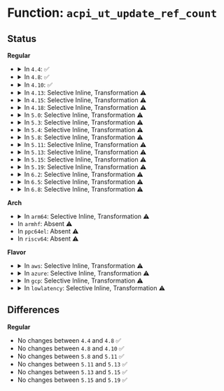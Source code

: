 # Function: <code>acpi_ut_update_ref_count</code>

## Status
<b>Regular</b>
<ul>
<li>
<details>
<summary>In <code>4.4</code>: ✅</summary>

```c
void acpi_ut_update_ref_count(union acpi_operand_object *object, u32 action);
```

**Collision:** Unique Static

**Inline:** No

**Transformation:** False

**Instances:**

```
In drivers/acpi/acpica/utdelete.c (ffffffff814a72a2)
Location: drivers/acpi/acpica/utdelete.c:386
Inline: False
Direct callers:
  - drivers/acpi/acpica/utdelete.c:acpi_ut_update_object_reference
  - drivers/acpi/acpica/utdelete.c:acpi_ut_update_object_reference
  - drivers/acpi/acpica/utdelete.c:acpi_ut_update_object_reference
  - drivers/acpi/acpica/utdelete.c:acpi_ut_update_object_reference
```
**Symbols:**

```
ffffffff814a72a2-ffffffff814a7592: acpi_ut_update_ref_count (STB_LOCAL)
```
</details>
</li>
<li>
<details>
<summary>In <code>4.8</code>: ✅</summary>

```c
void acpi_ut_update_ref_count(union acpi_operand_object *object, u32 action);
```

**Collision:** Unique Static

**Inline:** No

**Transformation:** False

**Instances:**

```
In drivers/acpi/acpica/utdelete.c (ffffffff814f6625)
Location: drivers/acpi/acpica/utdelete.c:387
Inline: False
Direct callers:
  - drivers/acpi/acpica/utdelete.c:acpi_ut_update_object_reference
  - drivers/acpi/acpica/utdelete.c:acpi_ut_update_object_reference
  - drivers/acpi/acpica/utdelete.c:acpi_ut_update_object_reference
  - drivers/acpi/acpica/utdelete.c:acpi_ut_update_object_reference
```
**Symbols:**

```
ffffffff814f6625-ffffffff814f6913: acpi_ut_update_ref_count (STB_LOCAL)
```
</details>
</li>
<li>
<details>
<summary>In <code>4.10</code>: ✅</summary>

```c
void acpi_ut_update_ref_count(union acpi_operand_object *object, u32 action);
```

**Collision:** Unique Static

**Inline:** No

**Transformation:** False

**Instances:**

```
In drivers/acpi/acpica/utdelete.c (ffffffff815191e8)
Location: drivers/acpi/acpica/utdelete.c:387
Inline: False
Direct callers:
  - drivers/acpi/acpica/utdelete.c:acpi_ut_update_object_reference
  - drivers/acpi/acpica/utdelete.c:acpi_ut_update_object_reference
  - drivers/acpi/acpica/utdelete.c:acpi_ut_update_object_reference
  - drivers/acpi/acpica/utdelete.c:acpi_ut_update_object_reference
```
**Symbols:**

```
ffffffff815191e8-ffffffff815194d6: acpi_ut_update_ref_count (STB_LOCAL)
```
</details>
</li>
<li>
<details>
<summary>In <code>4.13</code>: Selective Inline, Transformation ⚠️</summary>

**Collision:** Unique Static

**Inline:** Selective

**Transformation:** True

**Instances:**

```
In drivers/acpi/acpica/utdelete.c (ffffffff81529d5e)
Location: drivers/acpi/acpica/utdelete.c:387
Inline: True
Inline callers:
  - drivers/acpi/acpica/utdelete.c:acpi_ut_update_object_reference
  - drivers/acpi/acpica/utdelete.c:acpi_ut_update_object_reference
  - drivers/acpi/acpica/utdelete.c:acpi_ut_update_object_reference
Direct callers:
  - drivers/acpi/acpica/utdelete.c:acpi_ut_update_object_reference
  - drivers/acpi/acpica/utdelete.c:acpi_ut_update_object_reference
  - drivers/acpi/acpica/utdelete.c:acpi_ut_update_object_reference
  - drivers/acpi/acpica/utdelete.c:acpi_ut_update_object_reference
```
**Symbols:**

```
ffffffff815299ff-ffffffff81529cec: acpi_ut_update_ref_count.part.1 (STB_LOCAL)
```
</details>
</li>
<li>
<details>
<summary>In <code>4.15</code>: Selective Inline, Transformation ⚠️</summary>

**Collision:** Unique Static

**Inline:** Selective

**Transformation:** True

**Instances:**

```
In drivers/acpi/acpica/utdelete.c (ffffffff81582dc5)
Location: drivers/acpi/acpica/utdelete.c:387
Inline: True
Inline callers:
  - drivers/acpi/acpica/utdelete.c:acpi_ut_update_object_reference
  - drivers/acpi/acpica/utdelete.c:acpi_ut_update_object_reference
  - drivers/acpi/acpica/utdelete.c:acpi_ut_update_object_reference
Direct callers:
  - drivers/acpi/acpica/utdelete.c:acpi_ut_update_object_reference
  - drivers/acpi/acpica/utdelete.c:acpi_ut_update_object_reference
  - drivers/acpi/acpica/utdelete.c:acpi_ut_update_object_reference
  - drivers/acpi/acpica/utdelete.c:acpi_ut_update_object_reference
```
**Symbols:**

```
ffffffff8158262e-ffffffff81582d0f: acpi_ut_update_ref_count.part.1 (STB_LOCAL)
```
</details>
</li>
<li>
<details>
<summary>In <code>4.18</code>: Selective Inline, Transformation ⚠️</summary>

**Collision:** Unique Static

**Inline:** Selective

**Transformation:** True

**Instances:**

```
In drivers/acpi/acpica/utdelete.c (ffffffff815b9f81)
Location: drivers/acpi/acpica/utdelete.c:353
Inline: True
Inline callers:
  - drivers/acpi/acpica/utdelete.c:acpi_ut_update_object_reference
  - drivers/acpi/acpica/utdelete.c:acpi_ut_update_object_reference
  - drivers/acpi/acpica/utdelete.c:acpi_ut_update_object_reference
Direct callers:
  - drivers/acpi/acpica/utdelete.c:acpi_ut_update_object_reference
  - drivers/acpi/acpica/utdelete.c:acpi_ut_update_object_reference
  - drivers/acpi/acpica/utdelete.c:acpi_ut_update_object_reference
  - drivers/acpi/acpica/utdelete.c:acpi_ut_update_object_reference
```
**Symbols:**

```
ffffffff815b97e6-ffffffff815b9ecb: acpi_ut_update_ref_count.part.1 (STB_LOCAL)
```
</details>
</li>
<li>
<details>
<summary>In <code>5.0</code>: Selective Inline, Transformation ⚠️</summary>

**Collision:** Unique Static

**Inline:** Selective

**Transformation:** True

**Instances:**

```
In drivers/acpi/acpica/utdelete.c (ffffffff815d33f0)
Location: drivers/acpi/acpica/utdelete.c:353
Inline: True
Inline callers:
  - drivers/acpi/acpica/utdelete.c:acpi_ut_update_object_reference
  - drivers/acpi/acpica/utdelete.c:acpi_ut_update_object_reference
  - drivers/acpi/acpica/utdelete.c:acpi_ut_update_object_reference
Direct callers:
  - drivers/acpi/acpica/utdelete.c:acpi_ut_update_object_reference
  - drivers/acpi/acpica/utdelete.c:acpi_ut_update_object_reference
  - drivers/acpi/acpica/utdelete.c:acpi_ut_update_object_reference
  - drivers/acpi/acpica/utdelete.c:acpi_ut_update_object_reference
```
**Symbols:**

```
ffffffff815d2bb7-ffffffff815d3302: acpi_ut_update_ref_count.part.1 (STB_LOCAL)
```
</details>
</li>
<li>
<details>
<summary>In <code>5.3</code>: Selective Inline, Transformation ⚠️</summary>

**Collision:** Unique Static

**Inline:** Selective

**Transformation:** True

**Instances:**

```
In drivers/acpi/acpica/utdelete.c (ffffffff81604d67)
Location: drivers/acpi/acpica/utdelete.c:357
Inline: True
Inline callers:
  - drivers/acpi/acpica/utdelete.c:acpi_ut_update_object_reference
  - drivers/acpi/acpica/utdelete.c:acpi_ut_update_object_reference
  - drivers/acpi/acpica/utdelete.c:acpi_ut_update_object_reference
Direct callers:
  - drivers/acpi/acpica/utdelete.c:acpi_ut_update_object_reference
  - drivers/acpi/acpica/utdelete.c:acpi_ut_update_object_reference
  - drivers/acpi/acpica/utdelete.c:acpi_ut_update_object_reference
  - drivers/acpi/acpica/utdelete.c:acpi_ut_update_object_reference
```
**Symbols:**

```
ffffffff81604a91-ffffffff81604c7c: acpi_ut_update_ref_count.part.0 (STB_LOCAL)
```
</details>
</li>
<li>
<details>
<summary>In <code>5.4</code>: Selective Inline, Transformation ⚠️</summary>

**Collision:** Unique Static

**Inline:** Selective

**Transformation:** True

**Instances:**

```
In drivers/acpi/acpica/utdelete.c (ffffffff81626211)
Location: drivers/acpi/acpica/utdelete.c:357
Inline: True
Inline callers:
  - drivers/acpi/acpica/utdelete.c:acpi_ut_update_object_reference
  - drivers/acpi/acpica/utdelete.c:acpi_ut_update_object_reference
  - drivers/acpi/acpica/utdelete.c:acpi_ut_update_object_reference
Direct callers:
  - drivers/acpi/acpica/utdelete.c:acpi_ut_update_object_reference
  - drivers/acpi/acpica/utdelete.c:acpi_ut_update_object_reference
  - drivers/acpi/acpica/utdelete.c:acpi_ut_update_object_reference
  - drivers/acpi/acpica/utdelete.c:acpi_ut_update_object_reference
```
**Symbols:**

```
ffffffff81625f3b-ffffffff81626126: acpi_ut_update_ref_count.part.0 (STB_LOCAL)
```
</details>
</li>
<li>
<details>
<summary>In <code>5.8</code>: Selective Inline, Transformation ⚠️</summary>

```c
void acpi_ut_update_ref_count(union acpi_operand_object *object, u32 action);
```

**Collision:** Unique Static

**Inline:** Selective

**Transformation:** True

**Instances:**

```
In drivers/acpi/acpica/utdelete.c (ffffffff816d26d9)
Location: drivers/acpi/acpica/utdelete.c:357
Inline: True
Direct callers:
  - drivers/acpi/acpica/utdelete.c:acpi_ut_update_object_reference
  - drivers/acpi/acpica/utdelete.c:acpi_ut_update_object_reference
  - drivers/acpi/acpica/utdelete.c:acpi_ut_update_object_reference
  - drivers/acpi/acpica/utdelete.c:acpi_ut_update_object_reference
```
**Symbols:**

```
ffffffff816d26d9-ffffffff816d28c4: acpi_ut_update_ref_count.part.0 (STB_LOCAL)
ffffffff816d28c4-ffffffff816d28da: acpi_ut_update_ref_count (STB_LOCAL)
```
</details>
</li>
<li>
<details>
<summary>In <code>5.11</code>: Selective Inline, Transformation ⚠️</summary>

```c
void acpi_ut_update_ref_count(union acpi_operand_object *object, u32 action);
```

**Collision:** Unique Static

**Inline:** Selective

**Transformation:** True

**Instances:**

```
In drivers/acpi/acpica/utdelete.c (ffffffff816f06b7)
Location: drivers/acpi/acpica/utdelete.c:357
Inline: True
Direct callers:
  - drivers/acpi/acpica/utdelete.c:acpi_ut_update_object_reference
  - drivers/acpi/acpica/utdelete.c:acpi_ut_update_object_reference
  - drivers/acpi/acpica/utdelete.c:acpi_ut_update_object_reference
  - drivers/acpi/acpica/utdelete.c:acpi_ut_update_object_reference
```
**Symbols:**

```
ffffffff816f06b7-ffffffff816f08a2: acpi_ut_update_ref_count.part.0 (STB_LOCAL)
ffffffff816f08a2-ffffffff816f08b8: acpi_ut_update_ref_count (STB_LOCAL)
```
</details>
</li>
<li>
<details>
<summary>In <code>5.13</code>: Selective Inline, Transformation ⚠️</summary>

```c
void acpi_ut_update_ref_count(union acpi_operand_object *object, u32 action);
```

**Collision:** Unique Static

**Inline:** Selective

**Transformation:** True

**Instances:**

```
In drivers/acpi/acpica/utdelete.c (ffffffff816d2561)
Location: drivers/acpi/acpica/utdelete.c:365
Inline: True
Direct callers:
  - drivers/acpi/acpica/utdelete.c:acpi_ut_update_object_reference
  - drivers/acpi/acpica/utdelete.c:acpi_ut_update_object_reference
  - drivers/acpi/acpica/utdelete.c:acpi_ut_update_object_reference
  - drivers/acpi/acpica/utdelete.c:acpi_ut_update_object_reference
```
**Symbols:**

```
ffffffff816d2561-ffffffff816d274c: acpi_ut_update_ref_count.part.0 (STB_LOCAL)
ffffffff816d274c-ffffffff816d2762: acpi_ut_update_ref_count (STB_LOCAL)
```
</details>
</li>
<li>
<details>
<summary>In <code>5.15</code>: Selective Inline, Transformation ⚠️</summary>

```c
void acpi_ut_update_ref_count(union acpi_operand_object *object, u32 action);
```

**Collision:** Unique Static

**Inline:** Selective

**Transformation:** True

**Instances:**

```
In drivers/acpi/acpica/utdelete.c (ffffffff81749da0)
Location: drivers/acpi/acpica/utdelete.c:365
Inline: True
Direct callers:
  - drivers/acpi/acpica/utdelete.c:acpi_ut_update_object_reference
  - drivers/acpi/acpica/utdelete.c:acpi_ut_update_object_reference
  - drivers/acpi/acpica/utdelete.c:acpi_ut_update_object_reference
  - drivers/acpi/acpica/utdelete.c:acpi_ut_update_object_reference
```
**Symbols:**

```
ffffffff81749da0-ffffffff81749f90: acpi_ut_update_ref_count.part.0 (STB_LOCAL)
ffffffff81749f90-ffffffff81749fa6: acpi_ut_update_ref_count (STB_LOCAL)
```
</details>
</li>
<li>
<details>
<summary>In <code>5.19</code>: Selective Inline, Transformation ⚠️</summary>

```c
void acpi_ut_update_ref_count(union acpi_operand_object *object, u32 action);
```

**Collision:** Unique Static

**Inline:** Selective

**Transformation:** True

**Instances:**

```
In drivers/acpi/acpica/utdelete.c (ffffffff8187c173)
Location: drivers/acpi/acpica/utdelete.c:365
Inline: True
Direct callers:
  - drivers/acpi/acpica/utdelete.c:acpi_ut_update_object_reference
  - drivers/acpi/acpica/utdelete.c:acpi_ut_update_object_reference
  - drivers/acpi/acpica/utdelete.c:acpi_ut_update_object_reference
  - drivers/acpi/acpica/utdelete.c:acpi_ut_update_object_reference
  - drivers/acpi/acpica/utdelete.c:acpi_ut_update_object_reference
```
**Symbols:**

```
ffffffff8187c173-ffffffff8187c36a: acpi_ut_update_ref_count.part.0 (STB_LOCAL)
ffffffff8187c36a-ffffffff8187c390: acpi_ut_update_ref_count (STB_LOCAL)
```
</details>
</li>
<li>
<details>
<summary>In <code>6.2</code>: Selective Inline, Transformation ⚠️</summary>

**Collision:** Unique Static

**Inline:** Selective

**Transformation:** True

**Instances:**

```
In drivers/acpi/acpica/utdelete.c (ffffffff819bf848)
Location: drivers/acpi/acpica/utdelete.c:365
Inline: True
Inline callers:
  - drivers/acpi/acpica/utdelete.c:acpi_ut_update_object_reference
  - drivers/acpi/acpica/utdelete.c:acpi_ut_update_object_reference
  - drivers/acpi/acpica/utdelete.c:acpi_ut_update_object_reference
Direct callers:
  - drivers/acpi/acpica/utdelete.c:acpi_ut_update_object_reference
  - drivers/acpi/acpica/utdelete.c:acpi_ut_update_object_reference
  - drivers/acpi/acpica/utdelete.c:acpi_ut_update_object_reference
  - drivers/acpi/acpica/utdelete.c:acpi_ut_update_object_reference
  - drivers/acpi/acpica/utdelete.c:acpi_ut_update_object_reference
  - drivers/acpi/acpica/utdelete.c:acpi_ut_update_object_reference
```
**Symbols:**

```
ffffffff819bf580-ffffffff819bf7be: acpi_ut_update_ref_count.part.0 (STB_LOCAL)
```
</details>
</li>
<li>
<details>
<summary>In <code>6.5</code>: Selective Inline, Transformation ⚠️</summary>

**Collision:** Unique Static

**Inline:** Selective

**Transformation:** True

**Instances:**

```
In drivers/acpi/acpica/utdelete.c (ffffffff81a06a43)
Location: drivers/acpi/acpica/utdelete.c:365
Inline: True
Inline callers:
  - drivers/acpi/acpica/utdelete.c:acpi_ut_update_object_reference
  - drivers/acpi/acpica/utdelete.c:acpi_ut_update_object_reference
  - drivers/acpi/acpica/utdelete.c:acpi_ut_update_object_reference
Direct callers:
  - drivers/acpi/acpica/utdelete.c:acpi_ut_update_object_reference
  - drivers/acpi/acpica/utdelete.c:acpi_ut_update_object_reference
  - drivers/acpi/acpica/utdelete.c:acpi_ut_update_object_reference
  - drivers/acpi/acpica/utdelete.c:acpi_ut_update_object_reference
  - drivers/acpi/acpica/utdelete.c:acpi_ut_update_object_reference
  - drivers/acpi/acpica/utdelete.c:acpi_ut_update_object_reference
```
**Symbols:**

```
ffffffff81a06740-ffffffff81a06998: acpi_ut_update_ref_count.part.0 (STB_LOCAL)
```
</details>
</li>
<li>
<details>
<summary>In <code>6.8</code>: Selective Inline, Transformation ⚠️</summary>

**Collision:** Unique Static

**Inline:** Selective

**Transformation:** True

**Instances:**

```
In drivers/acpi/acpica/utdelete.c (ffffffff81a518e3)
Location: drivers/acpi/acpica/utdelete.c:365
Inline: True
Inline callers:
  - drivers/acpi/acpica/utdelete.c:acpi_ut_update_object_reference
  - drivers/acpi/acpica/utdelete.c:acpi_ut_update_object_reference
  - drivers/acpi/acpica/utdelete.c:acpi_ut_update_object_reference
Direct callers:
  - drivers/acpi/acpica/utdelete.c:acpi_ut_update_object_reference
  - drivers/acpi/acpica/utdelete.c:acpi_ut_update_object_reference
  - drivers/acpi/acpica/utdelete.c:acpi_ut_update_object_reference
  - drivers/acpi/acpica/utdelete.c:acpi_ut_update_object_reference
  - drivers/acpi/acpica/utdelete.c:acpi_ut_update_object_reference
  - drivers/acpi/acpica/utdelete.c:acpi_ut_update_object_reference
```
**Symbols:**

```
ffffffff81a515e0-ffffffff81a51838: acpi_ut_update_ref_count.part.0 (STB_LOCAL)
```
</details>
</li>
</ul>
<b>Arch</b>
<ul>
<li>
<details>
<summary>In <code>arm64</code>: Selective Inline, Transformation ⚠️</summary>

**Collision:** Unique Static

**Inline:** Selective

**Transformation:** True

**Instances:**

```
In drivers/acpi/acpica/utdelete.c (ffff80001079b658)
Location: drivers/acpi/acpica/utdelete.c:357
Inline: True
Inline callers:
  - drivers/acpi/acpica/utdelete.c:acpi_ut_update_object_reference
  - drivers/acpi/acpica/utdelete.c:acpi_ut_update_object_reference
  - drivers/acpi/acpica/utdelete.c:acpi_ut_update_object_reference
Direct callers:
  - drivers/acpi/acpica/utdelete.c:acpi_ut_update_object_reference
  - drivers/acpi/acpica/utdelete.c:acpi_ut_update_object_reference
  - drivers/acpi/acpica/utdelete.c:acpi_ut_update_object_reference
  - drivers/acpi/acpica/utdelete.c:acpi_ut_update_object_reference
```
**Symbols:**

```
ffff80001079b2c0-ffff80001079b5b8: acpi_ut_update_ref_count.part.0 (STB_LOCAL)
```
</details>
</li>
<li>
In <code>armhf</code>: Absent ⚠️
</li>
<li>
In <code>ppc64el</code>: Absent ⚠️
</li>
<li>
In <code>riscv64</code>: Absent ⚠️
</li>
</ul>
<b>Flavor</b>
<ul>
<li>
<details>
<summary>In <code>aws</code>: Selective Inline, Transformation ⚠️</summary>

**Collision:** Unique Static

**Inline:** Selective

**Transformation:** True

**Instances:**

```
In drivers/acpi/acpica/utdelete.c (ffffffff815feabc)
Location: drivers/acpi/acpica/utdelete.c:357
Inline: True
Inline callers:
  - drivers/acpi/acpica/utdelete.c:acpi_ut_update_object_reference
  - drivers/acpi/acpica/utdelete.c:acpi_ut_update_object_reference
  - drivers/acpi/acpica/utdelete.c:acpi_ut_update_object_reference
Direct callers:
  - drivers/acpi/acpica/utdelete.c:acpi_ut_update_object_reference
  - drivers/acpi/acpica/utdelete.c:acpi_ut_update_object_reference
  - drivers/acpi/acpica/utdelete.c:acpi_ut_update_object_reference
  - drivers/acpi/acpica/utdelete.c:acpi_ut_update_object_reference
```
**Symbols:**

```
ffffffff815fe69c-ffffffff815fea11: acpi_ut_update_ref_count.part.0 (STB_LOCAL)
```
</details>
</li>
<li>
<details>
<summary>In <code>azure</code>: Selective Inline, Transformation ⚠️</summary>

**Collision:** Unique Static

**Inline:** Selective

**Transformation:** True

**Instances:**

```
In drivers/acpi/acpica/utdelete.c (ffffffff815e9fb3)
Location: drivers/acpi/acpica/utdelete.c:357
Inline: True
Inline callers:
  - drivers/acpi/acpica/utdelete.c:acpi_ut_update_object_reference
  - drivers/acpi/acpica/utdelete.c:acpi_ut_update_object_reference
  - drivers/acpi/acpica/utdelete.c:acpi_ut_update_object_reference
Direct callers:
  - drivers/acpi/acpica/utdelete.c:acpi_ut_update_object_reference
  - drivers/acpi/acpica/utdelete.c:acpi_ut_update_object_reference
  - drivers/acpi/acpica/utdelete.c:acpi_ut_update_object_reference
  - drivers/acpi/acpica/utdelete.c:acpi_ut_update_object_reference
```
**Symbols:**

```
ffffffff815e9b93-ffffffff815e9f08: acpi_ut_update_ref_count.part.0 (STB_LOCAL)
```
</details>
</li>
<li>
<details>
<summary>In <code>gcp</code>: Selective Inline, Transformation ⚠️</summary>

**Collision:** Unique Static

**Inline:** Selective

**Transformation:** True

**Instances:**

```
In drivers/acpi/acpica/utdelete.c (ffffffff8161a4f1)
Location: drivers/acpi/acpica/utdelete.c:357
Inline: True
Inline callers:
  - drivers/acpi/acpica/utdelete.c:acpi_ut_update_object_reference
  - drivers/acpi/acpica/utdelete.c:acpi_ut_update_object_reference
  - drivers/acpi/acpica/utdelete.c:acpi_ut_update_object_reference
Direct callers:
  - drivers/acpi/acpica/utdelete.c:acpi_ut_update_object_reference
  - drivers/acpi/acpica/utdelete.c:acpi_ut_update_object_reference
  - drivers/acpi/acpica/utdelete.c:acpi_ut_update_object_reference
  - drivers/acpi/acpica/utdelete.c:acpi_ut_update_object_reference
```
**Symbols:**

```
ffffffff8161a21b-ffffffff8161a406: acpi_ut_update_ref_count.part.0 (STB_LOCAL)
```
</details>
</li>
<li>
<details>
<summary>In <code>lowlatency</code>: Selective Inline, Transformation ⚠️</summary>

**Collision:** Unique Static

**Inline:** Selective

**Transformation:** True

**Instances:**

```
In drivers/acpi/acpica/utdelete.c (ffffffff816343a1)
Location: drivers/acpi/acpica/utdelete.c:357
Inline: True
Inline callers:
  - drivers/acpi/acpica/utdelete.c:acpi_ut_update_object_reference
  - drivers/acpi/acpica/utdelete.c:acpi_ut_update_object_reference
  - drivers/acpi/acpica/utdelete.c:acpi_ut_update_object_reference
Direct callers:
  - drivers/acpi/acpica/utdelete.c:acpi_ut_update_object_reference
  - drivers/acpi/acpica/utdelete.c:acpi_ut_update_object_reference
  - drivers/acpi/acpica/utdelete.c:acpi_ut_update_object_reference
  - drivers/acpi/acpica/utdelete.c:acpi_ut_update_object_reference
```
**Symbols:**

```
ffffffff816340cb-ffffffff816342b6: acpi_ut_update_ref_count.part.0 (STB_LOCAL)
```
</details>
</li>
</ul>

## Differences
<b>Regular</b>
<ul>
<li>
No changes between <code>4.4</code> and <code>4.8</code> ✅
</li>
<li>
No changes between <code>4.8</code> and <code>4.10</code> ✅
</li>
<li>
No changes between <code>5.8</code> and <code>5.11</code> ✅
</li>
<li>
No changes between <code>5.11</code> and <code>5.13</code> ✅
</li>
<li>
No changes between <code>5.13</code> and <code>5.15</code> ✅
</li>
<li>
No changes between <code>5.15</code> and <code>5.19</code> ✅
</li>
</ul>
